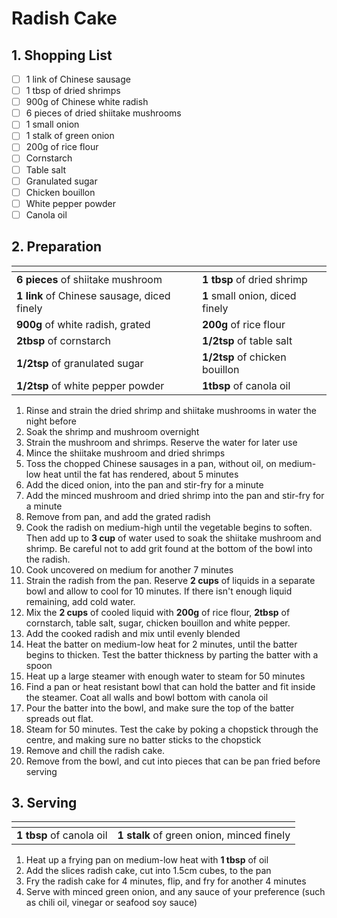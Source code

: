 # Radish Cake

## 1. Shopping List
- [ ] 1 link of Chinese sausage
- [ ] 1 tbsp of dried shrimps
- [ ] 900g of Chinese white radish
- [ ] 6 pieces of dried shiitake mushrooms
- [ ] 1 small onion
- [ ] 1 stalk of green onion
- [ ] 200g of rice flour
- [ ] Cornstarch
- [ ] Table salt
- [ ] Granulated sugar
- [ ] Chicken bouillon
- [ ] White pepper powder
- [ ] Canola oil

## 2. Preparation
|<!-- -->|<!-- -->|
|---|---|
| **6 pieces** of shiitake mushroom | **1 tbsp** of dried shrimp |
| **1 link** of Chinese sausage, diced finely | **1** small onion, diced finely |
| **900g** of white radish, grated | **200g** of rice flour |
| **2tbsp** of cornstarch | **1/2tsp** of table salt |
| **1/2tsp** of granulated sugar | **1/2tsp** of chicken bouillon |
| **1/2tsp** of white pepper powder | **1tbsp** of canola oil |


1. Rinse and strain the dried shrimp and shiitake mushrooms in water the night before
2. Soak the shrimp and mushroom overnight 
3. Strain the mushroom and shrimps. Reserve the water for later use
4. Mince the shiitake mushroom and dried shrimps
5. Toss the chopped Chinese sausages in a pan, without oil, on medium-low heat until the fat has rendered, about 5 minutes
6. Add the diced onion, into the pan and stir-fry for a minute
7. Add the minced mushroom and dried shrimp into the pan and stir-fry for a minute
8. Remove from pan, and add the grated radish
9. Cook the radish on medium-high until the vegetable begins to soften. Then add up to **3 cup** of water used to soak the shiitake mushroom and shrimp. Be careful not to add grit found at the bottom of the bowl into the radish.
10. Cook uncovered on medium for another 7 minutes
11. Strain the radish from the pan. Reserve **2 cups** of liquids in a separate bowl and allow to cool for 10 minutes. If there isn't enough liquid remaining, add cold water.
12. Mix the **2 cups** of cooled liquid with **200g** of rice flour, **2tbsp** of cornstarch, table salt, sugar, chicken bouillon and white pepper.
13. Add the cooked radish and mix until evenly blended
14. Heat the batter on medium-low heat for 2 minutes, until the batter begins to thicken. Test the batter thickness by parting the batter with a spoon
15. Heat up a large steamer with enough water to steam for 50 minutes
16. Find a pan or heat resistant bowl that can hold the batter and fit inside the steamer. Coat all walls and bowl bottom with canola oil
17. Pour the batter into the bowl, and make sure the top of the batter spreads out flat.
18. Steam for 50 minutes. Test the cake by poking a chopstick through the centre, and making sure no batter sticks to the chopstick
19. Remove and chill the radish cake.
20. Remove from the bowl, and cut into pieces that can be pan fried before serving

## 3. Serving
|<!-- -->|<!-- -->|
|---|---|
| **1 tbsp** of canola oil | **1 stalk** of green onion, minced finely |

1. Heat up a frying pan on medium-low heat with **1 tbsp** of oil
2. Add the slices radish cake, cut into 1.5cm cubes, to the pan
3. Fry the radish cake for 4 minutes, flip, and fry for another 4 minutes
4. Serve with minced green onion, and any sauce of your preference (such as chili oil, vinegar or seafood soy sauce)

